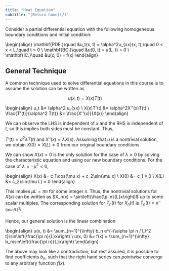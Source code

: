 ```yaml
---
title: "Heat Equation"
subtitle: "[Return home](/)"
---
```


Consider a partial differential equation with the following
homogeneous boundary conditions and initial condition:

\begin{align}
\mathbf{PDE.}\quad &u_t(x, t) = \alpha^2u_{xx}(x, t),\quad 0 < x < L,\quad t > 0 \\
\mathbf{BC.}\quad &u(0, t) = u(L, t) = 0 \\
\mathbf{IC.}\quad &u(x, 0) = f(x)
\end{align}

## General Technique

A common technique used to solve differential equations
in this course is to assume the solution can be written as

$$u(x, t) = X(x)T(t)$$

\begin{align}
u_t &= \alpha^2 u_{xx} \\
X(x)T'(t) &= \alpha^2X''(x)T(t) \\
\frac{T'(t)}{\alpha^2 T(t)} &= \frac{X''(x)}{X(x)}
\end{align}

We can observe the LHS is independent of $x$
and the RHS is independent of $t$,
so this implies both sides must be constant. Thus,

$T'(t) = \alpha^2\lambda T(t)$ and $X''(x) = \lambda X(x)$.
Assuming that $u$ is a nontrivial solution,
we obtain $X(0) = X(L) = 0$ from our original boundary conditions.

We can show $X(x) = 0$ is the only solution for the case of $\lambda \geq 0$
by solving the characteristic equation and using our new boundary conditions.
For the case of $\lambda = -\mu^2 < 0$,

\begin{align}
X(x) &= c_1\cos(\mu x) + c_2\sin(\mu x) \\
X(0) &= c_1 = 0 \\
X(L) &= c_2\sin(\mu L) = 0
\end{align}

This implies $\mu L = \pi n$ for some integer $n$.
Thus, the nontrivial solutions for $X(x)$ can be written as
$X_n(x) = \sin\left(\frac{\pi n}{L}x\right)$ up to some scalar multiples.
The corresponding solution for $T_n(t)$ for $X_n(t)$
is $T_n(t) = e^{-(\alpha \pi n / L)^2 t}$.

Hence, our general solution is the linear combination

\begin{align}
u(x, t) &= \sum_{n=1}^{\infty} b_n e^{-(\alpha \pi n / L)^2 t}\sin\left(\frac{\pi n}{L}x\right) \\
u(x, 0) &= f(x) = \sum_{n=1}^{\infty} b_n\sin\left(\frac{\pi n}{L}x\right)
\end{align}

The above may look like a contradiction, but rest assured,
it is possible to find coefficients $b_n$, such that
the right hand series can *pointwise* converge to any arbitrary function $f(x)$.

